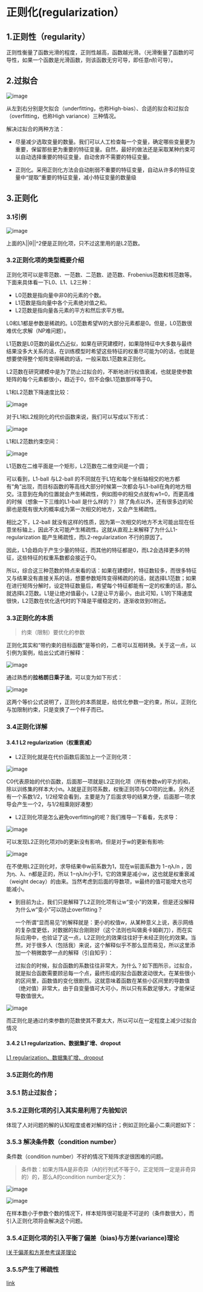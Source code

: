 # 正则化(regularization）
## 1.正则性（regularity）
正则性衡量了函数光滑的程度，正则性越高，函数越光滑。（光滑衡量了函数的可导性，如果一个函数是光滑函数，则该函数无穷可导，即任意n阶可导）。
## 2.过拟合

![image](http://www.datalearner.com/resources/blog_images/d5095e9f-bf4e-454b-a1ed-92557a013299.png)

从左到右分别是欠拟合（underfitting，也称High-bias）、合适的拟合和过拟合（overfitting，也称High variance）三种情况。

解决过拟合的两种方法：

- 尽量减少选取变量的数量。我们可以人工检查每一个变量，确定哪些变量更为重要，保留那些更为重要的特征变量。自然，最好的做法还是采取某种约束可以自动选择重要的特征变量，自动舍弃不需要的特征变量。

- 正则化。采用正则化方法会自动削弱不重要的特征变量，自动从许多的特征变量中“提取”重要的特征变量，减小特征变量的数量级

## 3.正则化
### 3.1引例

![image](http://www.datalearner.com/resources/blog_images/6a01bed3-190f-4418-85ec-10e92d14bbd5.png)

上面的λ||θ||^2便是正则化项，只不过这里用的是L2范数。

### 3.2正则化项的类型概要介绍
正则化项可以是零范数、一范数、二范数、迹范数、Frobenius范数和核范数等。下面来具体看一下L0、L1、L2三种：
- L0范数是指向量中非0的元素的个数。
- L1范数是指向量中各个元素绝对值之和。
- L2范数是指向量各元素的平方和然后求平方根。

L0和L1都是参数是稀疏的。L0范数希望W的大部分元素都是0。但是，L0范数很难优化求解（NP难问题）。

L1范数是L0范数的最优凸近似，如果在研究建模时，如果隐特征中大多数与最终结果没多大关系的话，在训练模型时希望这些特征的权重尽可能为0的话，也就是想要使得整个矩阵变得稀疏的话，一般采取L1范数来正则化。

L2范数在研究建模中是为了防止过拟合的，不断地进行权值衰减，也就是使参数矩阵的每个元素都很小，趋近于0，但不会像L1范数那样等于0。

L1和L2范数下降速度比较：

![image](http://img.blog.csdn.net/20160813232632087?watermark/2/text/aHR0cDovL2Jsb2cuY3Nkbi5uZXQv/font/5a6L5L2T/fontsize/400/fill/I0JBQkFCMA==/dissolve/70/gravity/Center)

对于L1和L2规则化的代价函数来说，我们可以写成以下形式：

![image](http://img.blog.csdn.net/20160813232806943?watermark/2/text/aHR0cDovL2Jsb2cuY3Nkbi5uZXQv/font/5a6L5L2T/fontsize/400/fill/I0JBQkFCMA==/dissolve/70/gravity/Center)

L1和L2范数约束空间：

![image](http://img.blog.csdn.net/20160813232854725?watermark/2/text/aHR0cDovL2Jsb2cuY3Nkbi5uZXQv/font/5a6L5L2T/fontsize/400/fill/I0JBQkFCMA==/dissolve/70/gravity/Center)

L1范数在二维平面是一个矩形，L2范数在二维空间是一个圆；

可以看到，L1-ball 与L2-ball 的不同就在于L1在和每个坐标轴相交的地方都有“角”出现，而目标函数的等高线大部分时候第一次都会与L1-ball在角的地方相交。注意到在角的位置就会产生稀疏性，例如图中的相交点就有w1=0，而更高维的时候（想象一下三维的L1-ball 是什么样的？）除了角点以外，还有很多边的轮廓也是既有很大的概率成为第一次相交的地方，又会产生稀疏性。

相比之下，L2-ball 就没有这样的性质，因为第一次相交的地方不太可能出现在任意坐标轴上，因此不太可能产生稀疏性。这就从直观上来解释了为什么L1-regularization 能产生稀疏性，而L2-regularization 不行的原因了。

因此，L1会趋向于产生少量的特征，而其他的特征都是0，而L2会选择更多的特征，这些特征的权重系数都会接近于0。

       
所以，综合这三种范数的特点来看的话：如果在建模时，特征数较多，而很多特征又与结果没有直接关系的话，想要参数矩阵变得稀疏的的话，就选择L1范数；如果在进行矩阵分解时，设定特征数量后，希望每个特征都能有一定的权重的话，那么就选择L2范数。L1是让绝对值最小，L2是让平方最小，由此可知，L1的下降速度很快，L2范数在优化迭代时的下降是平缓稳定的，逐渐收敛到0附近。
### 3.3正则化的本质
> 约束（限制）要优化的参数

正则化其实和“带约束的目标函数”是等价的，二者可以互相转换。关于这一点，以引例为案例，给出公式进行解释：

![image](http://img.blog.csdn.net/20140927172820098?watermark/2/text/aHR0cDovL2Jsb2cuY3Nkbi5uZXQvd3NqOTk4Njg5YWE=/font/5a6L5L2T/fontsize/400/fill/I0JBQkFCMA==/dissolve/70/gravity/Center)

通过熟悉的**拉格朗日乘子法**，可以变为如下形式：

![image](http://img.blog.csdn.net/20140927173332395?watermark/2/text/aHR0cDovL2Jsb2cuY3Nkbi5uZXQvd3NqOTk4Njg5YWE=/font/5a6L5L2T/fontsize/400/fill/I0JBQkFCMA==/dissolve/70/gravity/Center)

这两个等价公式说明了，正则化的本质就是，给优化参数一定约束，所以，正则化与加限制约束，只是变换了一个样子而已。
### 3.4正则化详解
#### 3.4.1 L2 regularization（权重衰减）

-  L2正则化就是在代价函数后面加上一个正则化项：

![image](http://i.imgur.com/9WnBBu1.jpg)

C0代表原始的代价函数，后面那一项就是L2正则化项（所有参数w的平方的和，除以训练集的样本大小n。λ就是正则项系数，权衡正则项与C0项的比重。另外还有一个系数1/2，1/2经常会看到，主要是为了后面求导的结果方便，后面那一项求导会产生一个2，与1/2相乘刚好凑整）

- L2正则化项是怎么避免overfitting的呢？我们推导一下看看，先求导：

![image](http://i.imgur.com/mebEC90.jpg)
    
可以发现L2正则化项对b的更新没有影响，但是对于w的更新有影响:

![image](http://i.imgur.com/qM83geg.jpg)

在不使用L2正则化时，求导结果中w前系数为1，现在w前面系数为 1−ηλ/n ，因为η、λ、n都是正的，所以 1−ηλ/n小于1，它的效果是减小w，这也就是权重衰减（weight decay）的由来。当然考虑到后面的导数项，w最终的值可能增大也可能减小。

- 到目前为止，我们只是解释了L2正则化项有让w“变小”的效果，但是还没解释为什么w“变小”可以防止overfitting？

    一个所谓“显而易见”的解释就是：更小的权值w，从某种意义上说，表示网络的复杂度更低，对数据的拟合刚刚好（这个法则也叫做奥卡姆剃刀），而在实际应用中，也验证了这一点，L2正则化的效果往往好于未经正则化的效果。当然，对于很多人（包括我）来说，这个解释似乎不那么显而易见，所以这里添加一个稍微数学一点的解释（引自知乎）：
    
    过拟合的时候，拟合函数的系数往往非常大，为什么？如下图所示，过拟合，就是拟合函数需要顾忌每一个点，最终形成的拟合函数波动很大。在某些很小的区间里，函数值的变化很剧烈。这就意味着函数在某些小区间里的导数值（绝对值）非常大，由于自变量值可大可小，所以只有系数足够大，才能保证导数值很大。

![image](http://i.imgur.com/RsR5cOK.png)

而正则化是通过约束参数的范数使其不要太大，所以可以在一定程度上减少过拟合情况
#### 3.4.2 L1 regularization、数据集扩增、dropout
[L1 regularization、数据集扩增、dropout](http://blog.csdn.net/u012162613/article/details/44261657)
### 3.5正则化的作用
### 3.5.1 防止过拟合；
### 3.5.2正则化项的引入其实是利用了先验知识
体现了人对问题的解的认知程度或者对解的估计；例如正则化最小二乘问题如下：
### 3.5.3 解决条件数（condition number）

条件数（condition number）不好的情况下矩阵求逆很困难的问题。
> 条件数：如果方阵A是非奇异（A的行列式不等于0，正定矩阵一定是非奇异的）的，那么A的condition number定义为：

![image](http://img.blog.csdn.net/20160813183849334?watermark/2/text/aHR0cDovL2Jsb2cuY3Nkbi5uZXQv/font/5a6L5L2T/fontsize/400/fill/I0JBQkFCMA==/dissolve/70/gravity/Center)

![image](http://img.blog.csdn.net/20160813185637967?watermark/2/text/aHR0cDovL2Jsb2cuY3Nkbi5uZXQv/font/5a6L5L2T/fontsize/400/fill/I0JBQkFCMA==/dissolve/70/gravity/Center)

在样本数小于参数个数的情况下，样本矩阵很可能是不可逆的（条件数很大），而引入正则化项将会解决这个问题。
### 3.5.4正则化项的引入平衡了偏差（bias)与方差(variance)理论
[l关于偏差和方差参考误差理论](http://blog.csdn.NET/linkin1005/article/details/42563229)
### 3.5.5产生了稀疏性
[link](（http://www.cnblogs.com/Rosanna/p/3946596.html）)